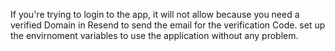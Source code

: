 If you're trying to login to the app, it will not allow because you need a verified Domain in Resend to send the email for the verification Code.
set up the envirnoment variables to use the application without any problem. 

